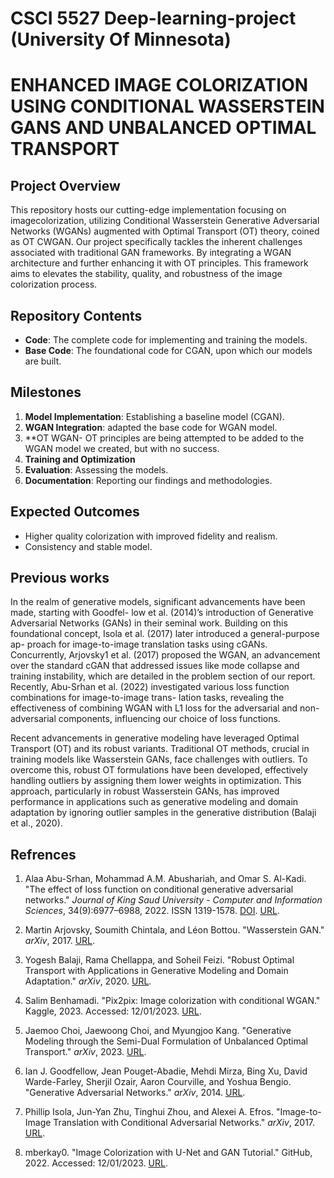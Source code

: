 # CSCI 5527 Deep-learning-project (University Of Minnesota)

# ENHANCED IMAGE COLORIZATION USING CONDITIONAL WASSERSTEIN GANS AND UNBALANCED OPTIMAL TRANSPORT

## Project Overview

This repository hosts our cutting-edge implementation focusing on imagecolorization, utilizing Conditional Wasserstein Generative Adversarial Networks (WGANs) augmented with Optimal Transport (OT) theory, coined as OT CWGAN. Our project specifically tackles the inherent challenges associated with traditional GAN frameworks. By integrating a WGAN architecture and further enhancing it with OT principles. This framework aims to elevates the stability, quality, and robustness of the image colorization process.


## Repository Contents
- **Code**: The complete code for implementing and training the models.
- **Base Code**: The foundational code for CGAN, upon which our models are built.



## Milestones

1. **Model Implementation**: Establishing a baseline model (CGAN).
2. **WGAN Integration**: adapted the base code for WGAN model.
3. **OT WGAN- OT principles are being attempted to be added to the WGAN model we created, but with no success.
4. **Training and Optimization**
5. **Evaluation**: Assessing the models.
6. **Documentation**: Reporting our findings and methodologies.



## Expected Outcomes
- Higher quality colorization with improved fidelity and realism.
- Consistency and stable model.


## Previous works

In the realm of generative models, significant advancements have been made, starting with Goodfel- low et al. (2014)’s introduction of Generative Adversarial Networks (GANs) in their seminal work. Building on this foundational concept, Isola et al. (2017) later introduced a general-purpose ap- proach for image-to-image translation tasks using cGANs. Concurrently, Arjovsky1 et al. (2017) proposed the WGAN, an advancement over the standard cGAN that addressed issues like mode collapse and training instability, which are detailed in the problem section of our report. Recently, Abu-Srhan et al. (2022) investigated various loss function combinations for image-to-image trans- lation tasks, revealing the effectiveness of combining WGAN with L1 loss for the adversarial and non-adversarial components, influencing our choice of loss functions.

Recent advancements in generative modeling have leveraged Optimal Transport (OT) and its robust variants. Traditional OT methods, crucial in training models like Wasserstein GANs, face challenges with outliers. To overcome this, robust OT formulations have been developed, effectively handling outliers by assigning them lower weights in optimization. This approach, particularly in robust Wasserstein GANs, has improved performance in applications such as generative modeling and domain adaptation by ignoring outlier samples in the generative distribution (Balaji et al., 2020).


## Refrences

1. Alaa Abu-Srhan, Mohammad A.M. Abushariah, and Omar S. Al-Kadi. "The effect of loss function on conditional generative adversarial networks." _Journal of King Saud University - Computer and Information Sciences_, 34(9):6977–6988, 2022. ISSN 1319-1578. [DOI](https://doi.org/10.1016/j.jksuci.2022.02.018). [URL](https://www.sciencedirect.com/science/article/pii/S1319157822000519).

2. Martin Arjovsky, Soumith Chintala, and Léon Bottou. "Wasserstein GAN." _arXiv_, 2017. [URL](https://arxiv.org/abs/1701.07875).

3. Yogesh Balaji, Rama Chellappa, and Soheil Feizi. "Robust Optimal Transport with Applications in Generative Modeling and Domain Adaptation." _arXiv_, 2020. [URL](https://arxiv.org/abs/2006.06520).

4. Salim Benhamadi. "Pix2pix: Image colorization with conditional WGAN." Kaggle, 2023. Accessed: 12/01/2023. [URL](https://www.kaggle.com/code/salimhammadi07/pix2pix-image-colorization-with-conditional-wgan/notebook).

5. Jaemoo Choi, Jaewoong Choi, and Myungjoo Kang. "Generative Modeling through the Semi-Dual Formulation of Unbalanced Optimal Transport." _arXiv_, 2023. [URL](https://arxiv.org/abs/2301.00000).

6. Ian J. Goodfellow, Jean Pouget-Abadie, Mehdi Mirza, Bing Xu, David Warde-Farley, Sherjil Ozair, Aaron Courville, and Yoshua Bengio. "Generative Adversarial Networks." _arXiv_, 2014. [URL](https://arxiv.org/abs/1406.2661).

7. Phillip Isola, Jun-Yan Zhu, Tinghui Zhou, and Alexei A. Efros. "Image-to-Image Translation with Conditional Adversarial Networks." _arXiv_, 2017. [URL](https://arxiv.org/abs/1611.07004).

8. mberkay0. "Image Colorization with U-Net and GAN Tutorial." GitHub, 2022. Accessed: 12/01/2023. [URL](https://github.com/mberkay0/image-colorization).





